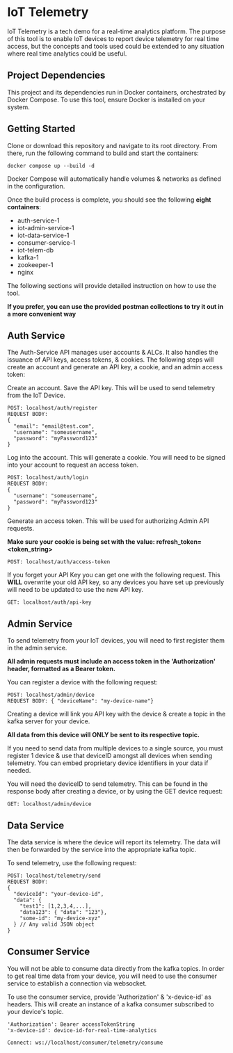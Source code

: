 # IoT Telemetry

IoT Telemetry is a tech demo for a real-time analytics platform. The purpose of this tool is to enable IoT devices to report device telemetry for real time access, but the concepts and tools used could be extended to any situation where real time analytics could be useful.

## Project Dependencies

This project and its dependencies run in Docker containers, orchestrated by Docker Compose. To use this tool, ensure Docker is installed on your system.

## Getting Started


Clone or download this repository and navigate to its root directory.  From there, run the following command to build and start the containers:

    docker compose up --build -d

Docker Compose will automatically handle volumes & networks as defined in the configuration.

Once the build process is complete, you should see the following **eight containers**:

 - auth-service-1
 - iot-admin-service-1
 - iot-data-service-1
 - consumer-service-1
 - iot-telem-db
 - kafka-1
 - zookeeper-1
 - nginx

The following sections will provide detailed instruction on how to use the tool. 

**If you prefer, you can use the provided postman collections to try it out in a more convenient way**

## Auth Service

The Auth-Service API manages user accounts & ALCs. It also handles the issuance of API keys, access tokens, & cookies. The following steps will create an account and generate an API key, a cookie, and an admin access token:

Create an account. Save the API key. This will be used to send telemetry from the IoT Device.

    POST: localhost/auth/register
    REQUEST BODY:
    {
      "email": "email@test.com",
      "username": "someusername",
      "password": "myPassword123"
    }

Log into the account. This will generate a cookie. You will need to be signed into your account to request an access token.

    POST: localhost/auth/login
    REQUEST BODY:
    {
      "username": "someusername",
      "password": "myPassword123"
    }

Generate an access token. This will be used for authorizing Admin API requests. 

**Make sure your cookie is being set with the value: refresh_token=<token_string>**

    POST: localhost/auth/access-token

If you forget your API Key you can get one with the following request. This **WILL** overwrite your old API key, so any devices you have set up previously will need to be updated to use the new API key.

    GET: localhost/auth/api-key

## Admin Service

To send telemetry from your IoT devices, you will need to first register them in the admin service.

**All admin requests must include an access token in the 'Authorization' header, formatted as a Bearer token.**

You can register a device with the following request:

    POST: localhost/admin/device
    REQUEST BODY: { "deviceName": "my-device-name"}

Creating a device will link you API key with the device & create a topic in the kafka server for your device. 

**All data from this device will ONLY be sent to its respective topic.**

If you need to send data from multiple devices to a single source, you must register 1 device & use that deviceID amongst all devices when sending telemetry. You can embed proprietary device identifiers in your data if needed.


You will need the deviceID to send telemetry. This can be found in the response body after creating a device, or by using the GET device request:

    GET: localhost/admin/device

## Data Service

The data service is where the device will report its telemetry. The data will then be forwarded by the service into the appropriate kafka topic.

To send telemetry, use the following request:

    POST: localhost/telemetry/send
    REQUEST BODY:
    {
      "deviceId": "your-device-id",
      "data": {
        "test1": [1,2,3,4,...],
        "data123": { "data": "123"},
        "some-id": "my-device-xyz"
      } // Any valid JSON object
    }

## Consumer Service

You will not be able to consume data directly from the kafka topics. In order to get real time data from your device, you will need to use the consumer service to establish a connection via websocket. 

To use the consumer service, provide 'Authorization' & 'x-device-id' as headers. This will create an instance of a kafka consumer subscribed to your device's topic.

    'Authorization': Bearer accessTokenString
    'x-device-id': device-id-for-real-time-analytics
    
    Connect: ws://localhost/consumer/telemetry/consume 
